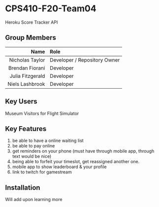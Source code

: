 # CPS410-F20-Team04
Heroku Score Tracker API

## Group Members
Name | Role
---: | :---
Nicholas Taylor | Developer / Repository Owner
Brendan Fiorani | Developer
Julia Fitzgerald | Developer
Niels Lashbrook | Developer

## Key Users
Museum Visitors for Flight Simulator

## Key Features
1) be able to have a online waiting list
2) be able to pay online
3) get reminders on your phone (must have through mobile app, through text would be nice)
4) being able to forfeit your timeslot, get reassigned another one.
5) mobile app to show leaderboard & your profile
6) link to twitch for gamestream

## Installation
Will add upon learning more

